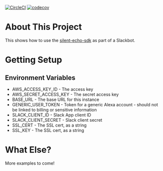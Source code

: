 [![CircleCI](https://circleci.com/gh/skillbotio/slackbot.svg?style=svg&circle-token=0731b7f790046895f322114f610638c606876e13)](https://circleci.com/gh/skillbotio/slackbot)
[![codecov](https://codecov.io/gh/skillbotio/slackbot/branch/master/graph/badge.svg?token=YfDR7oEnUj)](https://codecov.io/gh/skillbotio/slackbot)

# About This Project
This shows how to use the [silent-echo-sdk](https://github.com/bespoken/silent-echo-sdk) as part of a Slackbot.

# Getting Setup
## Environment Variables
* AWS_ACCESS_KEY_ID - The access key
* AWS_SECRET_ACCESS_KEY - The secret access key
* BASE_URL - The base URL for this instance
* GENERIC_USER_TOKEN - Token for a generic Alexa account - should not be linked to billing or sensitive information
* SLACK_CLIENT_ID - Slack App client ID
* SLACK_CLIENT_SECRET - Slack client secret
* SSL_CERT - The SSL cert, as a string
* SSL_KEY - The SSL cert, as a string

# What Else?
More examples to come!

